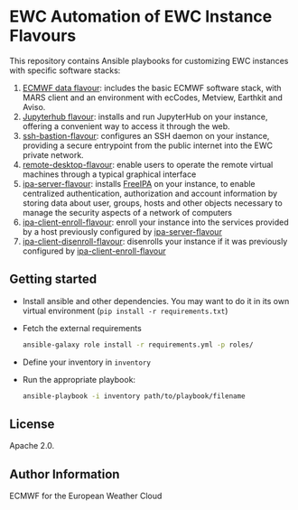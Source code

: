 EWC Automation of EWC Instance Flavours
=======================================


This repository contains Ansible playbooks for customizing EWC instances with specific software stacks:

1. [ECMWF data flavour](./playbooks/ecmwf-data-flavour/): includes the basic ECMWF software stack, with MARS client and an environment with ecCodes, Metview, Earthkit and Aviso.
2. [Jupyterhub flavour](./playbooks/jupyterhub-flavour/): installs and run JupyterHub on your instance, offering a convenient way to access it through the web.
3. [ssh-bastion-flavour](./playbooks/ssh-bastion-flavour/): configures an SSH daemon on your instance, providing a secure entrypoint from the public internet into the EWC private network.
4. [remote-desktop-flavour](./playbooks/remote-desktop-flavour/): enable users to operate the remote virtual machines through a typical graphical interface
5. [ipa-server-flavour](./playbooks/ipa-server-flavour/): installs [FreeIPA](https://www.freeipa.org/About.html) on your instance, to enable centralized authentication, authorization and account information by storing data about user, groups, hosts and other objects necessary to manage the security aspects of a network of computers
6. [ipa-client-enroll-flavour](./playbooks/ipa-client-enroll-flavour/): enroll your instance into the services provided by a host previously configured by [ipa-server-flavour](./playbooks/ipa-server-flavour/)
7. [ipa-client-disenroll-flavour](./playbooks/ipa-client-disenroll-flavour/): disenrolls your instance if it was previously configured by [ipa-client-enroll-flavour](./playbooks/ipa-client-enroll-flavour/)

Getting started
---------------

- Install ansible and other dependencies. You may want to do it in its own virtual environment (`pip install -r requirements.txt`)
- Fetch the external requirements

  ```bash
  ansible-galaxy role install -r requirements.yml -p roles/
  ```

- Define your inventory in `inventory`
- Run the appropriate playbook:

  ```bash
  ansible-playbook -i inventory path/to/playbook/filename
  ```

License
-------

Apache 2.0.

Author Information
------------------

ECMWF for the European Weather Cloud
